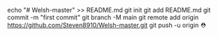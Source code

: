 echo "# Welsh-master" >> README.md
git init
git add README.md
git commit -m "first commit"
git branch -M main
git remote add origin https://github.com/Steven8910/Welsh-master.git
git push -u origin ⛑ 
